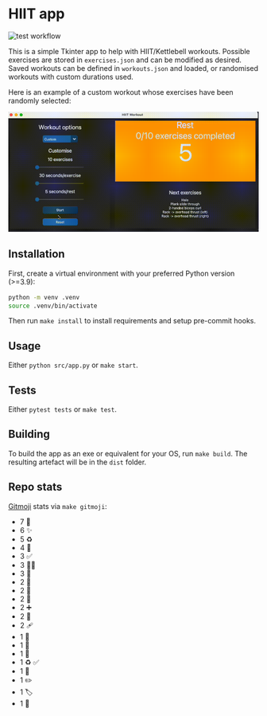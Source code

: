 # HIIT app

![test workflow](https://github.com/minimav/hiit_workout_app/actions/workflows/test.yaml/badge.svg)

This is a simple Tkinter app to help with HIIT/Kettlebell workouts. Possible exercises are stored in `exercises.json` and can be modified as desired. Saved workouts can be defined in `workouts.json` and loaded, or randomised workouts with custom durations used.

Here is an example of a custom workout whose exercises have been randomly selected:

![workout](media/app.gif)

## Installation

First, create a virtual environment with your preferred Python version (>=3.9):

```bash
python -m venv .venv
source .venv/bin/activate
```

Then run `make install` to install requirements and setup pre-commit hooks.

## Usage

Either `python src/app.py` or `make start`.

## Tests

Either `pytest tests` or `make test`.

## Building

To build the app as an exe or equivalent for your OS, run `make build`. The resulting artefact will be in the `dist` folder.

## Repo stats

[Gitmoji](https://gitmoji.dev/) stats via `make gitmoji`:

* 7 :memo:
* 6 :sparkles:
* 5 :recycle:
* 4 :bug:
* 3 :white_check_mark:
* 3 :technologist:
* 3 :construction_worker:
* 2 :test_tube:
* 2 :see_no_evil:
* 2 :rotating_light:
* 2 :heavy_plus_sign:
* 2 :children_crossing:
* 2 :adhesive_bandage:
* 1 :wrench:
* 1 :twisted_rightwards_arrows:
* 1 :tada:
* 1 :recycle: :white_check_mark:
* 1 :pushpin:
* 1 :pencil2:
* 1 :label:
* 1 :bento:
